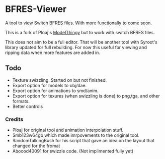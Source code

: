 # BFRES-Viewer
A tool to view Switch BFRES files. With more functionally to come soon.

This is a fork of Ploaj's [ModelThingy](https://github.com/Ploaj/ModelThingy) but to work with switch BFRES files. 

This does not aim to be a full editor. That will be another tool with Syroot's library updated for full rebuilding.
For now this useful for viewing and ripping data when more features are added in.  

## Todo
* Texture swizzling. Started on but not finished.
* Export option for models to obj/dae.
* Export option for animations to smd/anim.
* Export option for texures (when swizzling is done) to png,tga, and other formats.
* Better controls


### Credits
* Ploaj for original tool and animation interpolation stuff. 
* Smb123w64gb which made imrpovements to the original tool. 
* RandomTalkingBush for his script that gave an idea on the layout that changed for the fromat
* Aboood40091 for swizzle code. (Not implimented fully yet)

